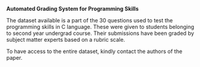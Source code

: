 **Automated Grading System for Programming Skills**

The dataset available is a part of the 30 questions used to test the programming skills in C language.
These were given to students belonging to second year undergrad course. Their submissions have been graded by subject matter experts
based on a rubric scale. 

To have access to the entire dataset, kindly contact the authors of the paper.
